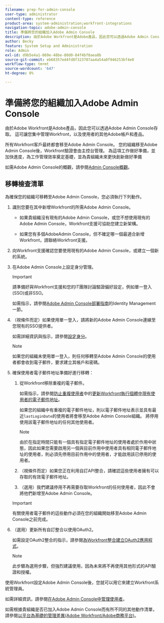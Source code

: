 ```yaml
---
filename: prep-for-admin-console
user-type: administrator
content-type: reference
product-area: system-administration;workfront-integrations
navigation-topic: adobe-admin-console
title: 準備將您的組織加入Adobe Admin Console
description: 由於Adobe Workfront是Adobe產品，因此您可以透過Adobe Admin Console存取。 這可讓您集中管理Workfront，以及使用者的其他Adobe帳戶和產品。
author: Becky
feature: System Setup and Administration
role: Admin
exl-id: d9b5e4a1-069e-48be-80d0-84f4bf8aea8b
source-git-commit: eb68357ed4fd8f323707aa4a54a0f946253bf4e0
workflow-type: tm+mt
source-wordcount: '647'
ht-degree: 0%

---
```


# 準備將您的組織加入Adobe Admin Console

<!-- Audited: 12/2023 -->

由於Adobe Workfront是Adobe產品，因此您可以透過Adobe Admin Console存取。 這可讓您集中管理Workfront，以及使用者的其他Adobe帳戶和產品。

所有Workfront客戶最終都會移至Adobe Admin Console。 您的組織移至Adobe Admin Console後，Workfront驗證會由主控台管理。 為這項工作做好準備，並加快進度，為工作管理效率奠定基礎，並為貴組織未來更快創新做好準備

如需Adobe Admin Console的概觀，請參閱[Admin Console概觀](https://helpx.adobe.com/tw/enterprise/using/admin-console.html)。

## 移轉檢查清單

為確保您的組織可移轉至Adobe Admin Console，您必須執行下列動作。

1. 識別您要在其中新增Workfront的所需Adobe Admin Console。

   * 如果貴組織沒有現有的Adobe Admin Console，或您不想使用現有的Adobe Admin Console，Workfront支援可協助您建立新架構。

   * 如果您有多個AdobeAdmin Console，但不確定哪一個最適合新增Workfront，請聯絡Workfront支援。

1. 向Workfront支援確認您要使用現有的Adobe Admin Console，或建立一個新的系統。

1. 在Adobe Admin Console上設定身分管理。

   >[!IMPORTANT]
   >
   >請準備好與Workfront支援和您的IT團隊討論驗證偏好設定，例如單一登入(SSO)或非SSO。

   如需指示，請參閱[Adobe Admin Console部署指南](https://helpx.adobe.com/tw/enterprise/using/deployment-planning.html)的Identity Management一節。

1. （視條件而定）如果使用單一登入，請將新的Adobe Admin Console連線至您現有的SSO提供者。

   如需詳細資訊與指示，請參閱[設定身分](https://helpx.adobe.com/tw/enterprise/using/set-up-identity.html)。

   >[!NOTE]
   >
   >如果您的組織未使用單一登入，則任何移轉至Adobe Admin Console的使用者都會收到電子郵件，要求建立其帳戶和密碼。

1. 確保使用者電子郵件地址準備好進行移轉：

   1. 從Workfront移除重複的電子郵件。

      如需指示，請參閱[防止重複使用者](/help/quicksilver/administration-and-setup/manage-workfront/security/prevent-duplicate-users.md)中的[更新Workfront執行個體中現有使用者的電子郵件地址](/help/quicksilver/administration-and-setup/manage-workfront/security/prevent-duplicate-users.md#update-email-addresses-of-existing-users-in-your-workfront-instance)。

      如果您的組織中有重複的電子郵件地址，則以電子郵件地址表示並具有最近`lastLoginDate`的使用者將會移至Adobe Admin Console組織。 將停用使用該電子郵件地址的任何其他使用者。

      >[!NOTE]
      >
      >由於在指定時間只能有一個具有指定電子郵件地址的使用者處於作用中狀態，因此如果您需要啟用另一個與目前作用中使用者具有相同電子郵件地址的使用者，則必須先停用目前作用中的使用者，才能啟用該已停用的使用者。

   1. （視條件而定）如果您正在利用自訂API整合，請確認這些使用者擁有可以存取的有效電子郵件地址。

   1. （選用）我們建議停用不再需要存取Workfront的任何使用者，因此不會將他們新增至Adobe Admin Console。

   >[!IMPORTANT]
   >
   >有關使用者電子郵件的這些動作必須在您的組織開始移至Adobe Admin Console之前完成。

1. （選用）更新所有自訂整合以使用OAuth2。

   如需設定OAuth2整合的指示，請參閱[為Workfront整合建立OAuth2應用程式](../../administration-and-setup/configure-integrations/create-oauth-application.md)。

   >[!NOTE]
   >
   >此步驟為選用步驟，但強烈建議使用，因為未來將不再使用其他形式的API驗證和授權。

使用Workfront設定Adobe Admin Console後，您就可以用它來建立Workfront系統管理員。

如需詳細資訊，請參閱[在Adobe Admin Console中管理使用者](../../administration-and-setup/add-users/create-and-manage-users/admin-console.md)。

如需根據貴組織是否已加入Adobe Admin Console而有所不同的其他動作清單，請參閱[以平台為基礎的管理差異(Adobe Workfront/Adobe商務平台)](../../administration-and-setup/get-started-wf-administration/actions-in-admin-console.md)。
